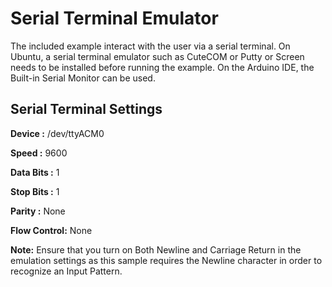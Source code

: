 # Serial Terminal Emulator

The included example interact with the user via a serial terminal. 
On Ubuntu, a serial terminal emulator such as CuteCOM or Putty or Screen 
needs to be installed before running the example. 
On the Arduino IDE, the Built-in Serial Monitor can be used.

## Serial Terminal Settings

   **Device      :** /dev/ttyACM0
   
   **Speed       :** 9600
   
   **Data Bits   :** 1
   
   **Stop Bits   :** 1
   
   **Parity      :** None
   
   **Flow Control:** None

**Note:** Ensure that you turn on Both Newline and Carriage Return 
in the emulation settings as this sample requires the Newline character
in order to recognize an Input Pattern.
